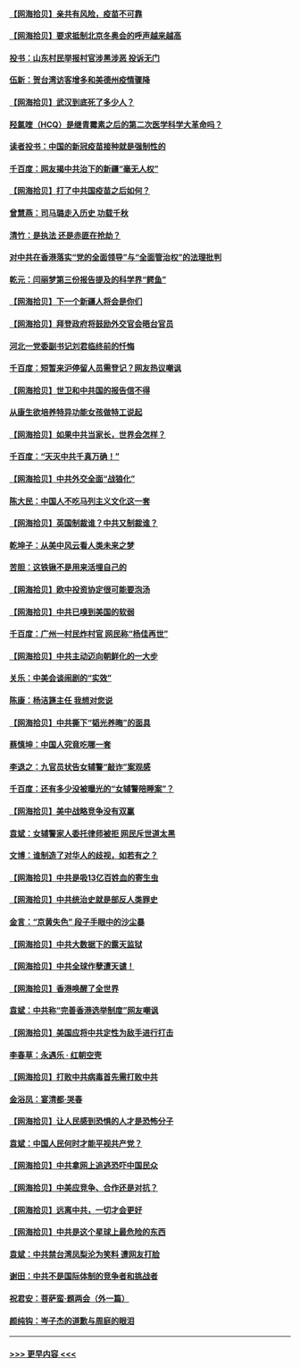 #### [【网海拾贝】亲共有风险，疫苗不可靠](../pages/nsc993/n12872224.md?t=04111701) 
#### [【网海拾贝】要求抵制北京冬奥会的呼声越来越高](../pages/nsc993/n12868962.md?t=04111701) 
#### [投书：山东村民举报村官涉黑涉恶 投诉无门](../pages/nsc993/n12869726.md?t=04111701) 
#### [伍新：贺台湾访客增多和美德州疫情骤降](../pages/nsc993/n12865651.md?t=04111701) 
#### [【网海拾贝】武汉到底死了多少人？](../pages/nsc993/n12863707.md?t=04111701) 
#### [羟氯喹（HCQ）是继青霉素之后的第二次医学科学大革命吗？](../pages/nsc993/n12638564.md?t=04111701) 
#### [读者投书：中国的新冠疫苗接种就是强制性的](../pages/nsc993/n12859932.md?t=04111701) 
#### [千百度：网友揭中共治下的新疆“毫无人权”](../pages/nsc993/n12858385.md?t=04111701) 
#### [【网海拾贝】打了中共国疫苗之后如何？](../pages/nsc993/n12857866.md?t=04111701) 
#### [曾慧燕：司马璐走入历史 功载千秋](../pages/nsc993/n12856996.md?t=04111701) 
#### [清竹：是执法 还是赤匪在抢劫？](../pages/nsc993/n12856952.md?t=04111701) 
#### [对中共在香港落实“党的全面领导”与“全面管治权”的法理批判](../pages/nsc993/n12856929.md?t=04111701) 
#### [乾元：闫丽梦第三份报告提及的科学界“鳄鱼”](../pages/nsc993/n12855985.md?t=04111701) 
#### [【网海拾贝】下一个新疆人将会是你们](../pages/nsc993/n12855864.md?t=04111701) 
#### [【网海拾贝】拜登政府将鼓励外交官会晤台官员](../pages/nsc993/n12853615.md?t=04111701) 
#### [河北一党委副书记刘君临终前的忏悔](../pages/nsc993/n12849420.md?t=04111701) 
#### [千百度：短暂来沪停留人员需登记？网友热议嘲讽](../pages/nsc993/n12853497.md?t=04111701) 
#### [【网海拾贝】世卫和中共国的报告信不得](../pages/nsc993/n12850902.md?t=04111701) 
#### [从康生欲培养特异功能女孩做特工说起](../pages/nsc993/n12849289.md?t=04111701) 
#### [【网海拾贝】如果中共当家长，世界会怎样？](../pages/nsc993/n12848436.md?t=04111701) 
#### [千百度：“天灭中共千真万确！”](../pages/nsc993/n12845659.md?t=04111701) 
#### [【网海拾贝】中共外交全面“战狼化”](../pages/nsc993/n12845607.md?t=04111701) 
#### [陈大民：中国人不吃马列主义文化这一套](../pages/nsc993/n12842496.md?t=04111701) 
#### [【网海拾贝】英国制裁谁？中共又制裁谁？](../pages/nsc993/n12840909.md?t=04111701) 
#### [乾坤子：从美中风云看人类未来之梦](../pages/nsc993/n12840590.md?t=04111701) 
#### [苦胆：这铁锹不是用来活埋自己的](../pages/nsc993/n12839512.md?t=04111701) 
#### [【网海拾贝】欧中投资协定很可能要泡汤](../pages/nsc993/n12835122.md?t=04111701) 
#### [【网海拾贝】中共已嗅到美国的软弱](../pages/nsc993/n12832411.md?t=04111701) 
#### [千百度：广州一村民炸村官 网民称“杨佳再世”](../pages/nsc993/n12832380.md?t=04111701) 
#### [【网海拾贝】中共主动迈向朝鲜化的一大步](../pages/nsc993/n12829887.md?t=04111701) 
#### [关乐：中美会谈闹剧的“实效”](../pages/nsc993/n12826698.md?t=04111701) 
#### [陈康：杨洁篪主任  我想对您说](../pages/nsc993/n12826609.md?t=04111701) 
#### [【网海拾贝】中共撕下“韬光养晦”的面具](../pages/nsc993/n12826459.md?t=04111701) 
#### [蔡慎坤：中国人究竟吃哪一套](../pages/nsc993/n12826010.md?t=04111701) 
#### [李退之：九官员状告女辅警“敲诈”案观感](../pages/nsc993/n12823984.md?t=04111701) 
#### [千百度：还有多少没被曝光的“女辅警陪睡案”？](../pages/nsc993/n12822136.md?t=04111701) 
#### [【网海拾贝】美中战略竞争没有双赢](../pages/nsc993/n12822105.md?t=04111701) 
#### [袁斌：女辅警家人委托律师被拒 网民斥世道太黑](../pages/nsc993/n12822004.md?t=04111701) 
#### [文博：谁制造了对华人的歧视，如若有之？](../pages/nsc993/n12821635.md?t=04111701) 
#### [【网海拾贝】中共是吸13亿百姓血的寄生虫](../pages/nsc993/n12819191.md?t=04111701) 
#### [【网海拾贝】中共统治史就是部反人类罪史](../pages/nsc993/n12816738.md?t=04111701) 
#### [金言：“京黄失色” 段子手眼中的沙尘暴](../pages/nsc993/n12815700.md?t=04111701) 
#### [【网海拾贝】中共大数据下的露天监狱](../pages/nsc993/n12811075.md?t=04111701) 
#### [【网海拾贝】中共全球作孽遭天谴！](../pages/nsc993/n12810258.md?t=04111701) 
#### [【网海拾贝】香港唤醒了全世界](../pages/nsc993/n12809100.md?t=04111701) 
#### [袁斌：中共称“完善香港选举制度”网友嘲讽](../pages/nsc993/n12808994.md?t=04111701) 
#### [【网海拾贝】美国应将中共定性为敌手进行打击](../pages/nsc993/n12806870.md?t=04111701) 
#### [李春草：永遇乐 · 红朝空壳](../pages/nsc993/n12805365.md?t=04111701) 
#### [【网海拾贝】打败中共病毒首先需打败中共](../pages/nsc993/n12803930.md?t=04111701) 
#### [金浴凤：宴清都‧哭春](../pages/nsc993/n12801601.md?t=04111701) 
#### [【网海拾贝】让人民感到恐惧的人才是恐怖分子](../pages/nsc993/n12799347.md?t=04111701) 
#### [袁斌：中国人民何时才能平视共产党？](../pages/nsc993/n12799306.md?t=04111701) 
#### [【网海拾贝】中共拿网上追逃恐吓中国民众](../pages/nsc993/n12796905.md?t=04111701) 
#### [【网海拾贝】中美应竞争、合作还是对抗？](../pages/nsc993/n12794675.md?t=04111701) 
#### [【网海拾贝】远离中共，一切才会更好](../pages/nsc993/n12793572.md?t=04111701) 
#### [【网海拾贝】中共是这个星球上最危险的东西](../pages/nsc993/n12791400.md?t=04111701) 
#### [袁斌：中共禁台湾凤梨沦为笑料 遭网友打脸](../pages/nsc993/n12791335.md?t=04111701) 
#### [谢田：中共不是国际体制的竞争者和挑战者](../pages/nsc993/n12791212.md?t=04111701) 
#### [祝君安：菩萨蛮·题两会（外一篇）](../pages/nsc993/n12786801.md?t=04111701) 
#### [颜纯钩：岑子杰的道歉与周庭的眼泪](../pages/nsc993/n12786775.md?t=04111701) 

----
#### [ >>> 更早内容 <<< ](../indexes/nsc993-earlier.md)
